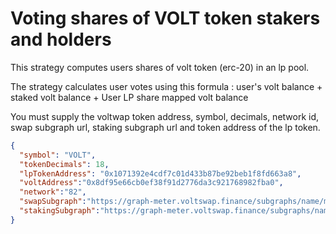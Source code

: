 # Voting shares of VOLT token stakers and holders
 
This strategy computes users shares of volt token (erc-20) in an lp pool.

The strategy calculates user votes using this formula : user's volt balance + staked volt balance + User LP share mapped volt balance

You must supply the voltwap token address, symbol, decimals, network id, swap subgraph url, staking subgraph url and token address of the lp token.

```json
{
  "symbol": "VOLT",
  "tokenDecimals": 18,
  "lpTokenAddress": "0x1071392e4cdf7c01d433b87be92beb1f8fd663a8",
  "voltAddress":"0x8df95e66cb0ef38f91d2776da3c921768982fba0",
  "network":"82",
  "swapSubgraph":"https://graph-meter.voltswap.finance/subgraphs/name/meterio/uniswap-v2-subgraph",
  "stakingSubgraph":"https://graph-meter.voltswap.finance/subgraphs/name/meter/geyser-v2"
}
```
